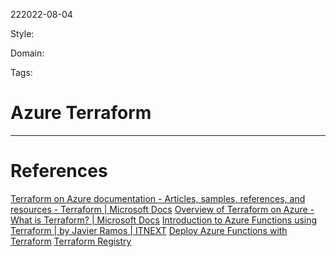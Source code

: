 222022-08-04

Style: 

Domain:

Tags:

# Azure Terraform





___
# References
[Terraform on Azure documentation - Articles, samples, references, and resources - Terraform | Microsoft Docs](https://docs.microsoft.com/en-us/azure/developer/terraform/)
[Overview of Terraform on Azure - What is Terraform? | Microsoft Docs](https://docs.microsoft.com/en-us/azure/developer/terraform/overview)
[Introduction to Azure Functions using Terraform | by Javier Ramos | ITNEXT](https://itnext.io/introduction-to-azure-functions-using-terraform-eca009ddf437)
[Deploy Azure Functions with Terraform](https://www.maxivanov.io/deploy-azure-functions-with-terraform/)
[Terraform Registry](https://registry.terraform.io/providers/hashicorp/azurerm/latest/docs/resources/function_app)